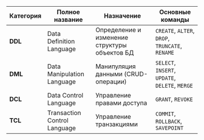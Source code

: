 | Категория | Полное название          | Назначение                                          | Основные команды                           |
|-----------|--------------------------|-----------------------------------------------------|--------------------------------------------|
| **DDL**   | Data Definition Language | Определение и изменение структуры объектов БД       | `CREATE`, `ALTER`, `DROP`, `TRUNCATE`, `RENAME` |
| **DML**   | Data Manipulation Language | Манипуляция данными (CRUD-операции)                | `SELECT`, `INSERT`, `UPDATE`, `DELETE`, `MERGE` |
| **DCL**   | Data Control Language    | Управление правами доступа                         | `GRANT`, `REVOKE`                          |
| **TCL**   | Transaction Control Language | Управление транзакциями                           | `COMMIT`, `ROLLBACK`, `SAVEPOINT`          |